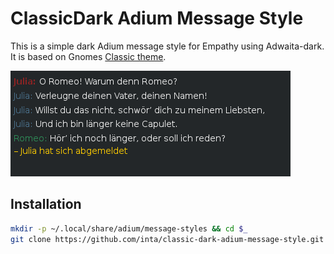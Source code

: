 ClassicDark Adium Message Style
===============================

This is a simple dark Adium message style for Empathy using Adwaita-dark.
It is based on Gnomes [Classic theme](https://git.gnome.org/browse/empathy/tree/data/themes/Classic.AdiumMessageStyle).

![Screenshot of messages](screenshot-messages.png)


Installation
------------

```sh
mkdir -p ~/.local/share/adium/message-styles && cd $_
git clone https://github.com/inta/classic-dark-adium-message-style.git ClassicDark.AdiumMessageStyle
```
